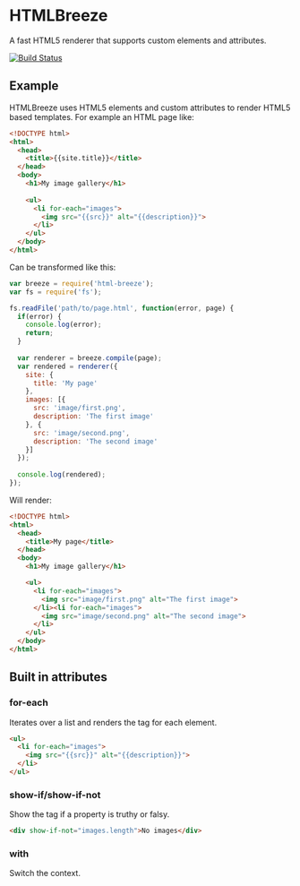 # HTMLBreeze

A fast HTML5 renderer that supports custom elements and attributes.

[![Build Status](https://secure.travis-ci.org/daffl/html-breeze.png)](http://travis-ci.org/daffl/html-breeze)

## Example

HTMLBreeze uses HTML5 elements and custom attributes to render HTML5 based templates. For example an HTML page like:

```html
<!DOCTYPE html>
<html>
  <head>
    <title>{{site.title}}</title>
  </head>
  <body>
    <h1>My image gallery</h1>
    
    <ul>
      <li for-each="images">
        <img src="{{src}}" alt="{{description}}">
      </li>
    </ul>
  </body>
</html>
```

Can be transformed like this:

```js
var breeze = require('html-breeze');
var fs = require('fs');

fs.readFile('path/to/page.html', function(error, page) {
  if(error) {
    console.log(error);
    return;
  }
  
  var renderer = breeze.compile(page);
  var rendered = renderer({
    site: {
      title: 'My page'
    },
    images: [{
      src: 'image/first.png',
      description: 'The first image'
    }, {
      src: 'image/second.png',
      description: 'The second image'
    }]
  });
  
  console.log(rendered);
});
```

Will render:

```html
<!DOCTYPE html>
<html>
  <head>
    <title>My page</title>
  </head>
  <body>
    <h1>My image gallery</h1>

    <ul>
      <li for-each="images">
        <img src="image/first.png" alt="The first image">
      </li><li for-each="images">
        <img src="image/second.png" alt="The second image">
      </li>
    </ul>
  </body>
</html>
```

## Built in attributes

### for-each

Iterates over a list and renders the tag for each element.

```html
<ul>
  <li for-each="images">
    <img src="{{src}}" alt="{{description}}">
  </li>
</ul>
```

### show-if/show-if-not

Show the tag if a property is truthy or falsy.

```html
<div show-if-not="images.length">No images</div>
```


### with

Switch the context.
